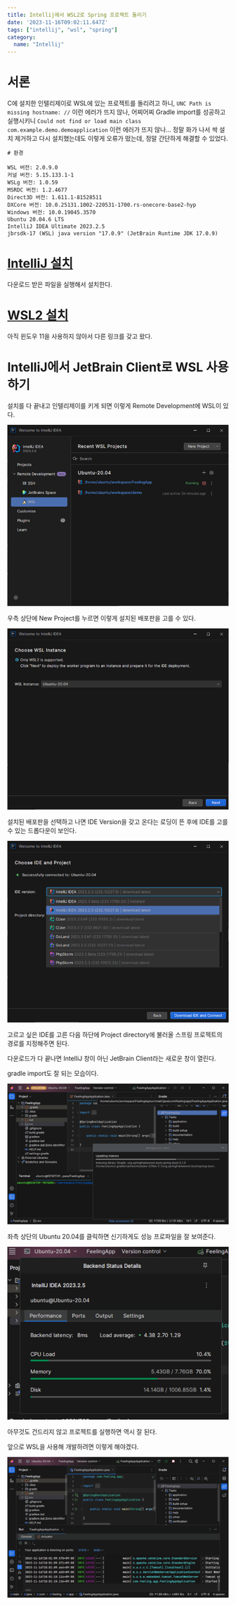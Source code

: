 ```yaml
---
title: Intellij에서 WSL2로 Spring 프로젝트 돌리기
date: '2023-11-16T09:02:11.647Z'
tags: ["intellij", "wsl", "spring"]
category:
  name: "Intellij"
---
```


# 서론

C에 설치한 인텔리제이로 WSL에 있는 프로젝트를 돌리려고 하니, `UNC Path is missing hostname: //` 이런 에러가 뜨지 않나, 어찌어찌 Gradle import를 성공하고 실행시키니 `Could not find or load main class com.example.demo.demoapplication` 이런 에러가 뜨지 않나... 정말 화가 나서 싹 설치 제거하고 다시 설치했는데도 이렇게 오류가 떴는데, 정말 간단하게 해결할 수 있었다.

```
# 환경

WSL 버전: 2.0.9.0
커널 버전: 5.15.133.1-1
WSLg 버전: 1.0.59
MSRDC 버전: 1.2.4677
Direct3D 버전: 1.611.1-81528511
DXCore 버전: 10.0.25131.1002-220531-1700.rs-onecore-base2-hyp
Windows 버전: 10.0.19045.3570
Ubuntu 20.04.6 LTS
IntelliJ IDEA Ultimate 2023.2.5
jbrsdk-17 (WSL) java version "17.0.9" (JetBrain Runtime JDK 17.0.9)

```

# [IntelliJ 설치](https://www.jetbrains.com/ko-kr/idea/download/?section=windows)

다운로드 받은 파일을 실행해서 설치한다. 

# [WSL2 설치](https://learn.microsoft.com/ko-kr/windows/wsl/install-manual)

아직 윈도우 11을 사용하지 않아서 다른 링크를 갖고 왔다.

# IntelliJ에서 JetBrain Client로 WSL 사용하기

설치를 다 끝내고 인텔리제이를 키게 되면 이렇게 Remote Development에 WSL이 있다.

![Alt text](image.png)

우측 상단에 New Project를 누르면 이렇게 설치된 배포판을 고를 수 있다. 

![Alt text](image-1.png)

설치된 배포판을 선택하고 나면 IDE Version을 갖고 온다는 로딩이 뜬 후에 IDE를 고를 수 있는 드롭다운이 보인다.

![Alt text](image-3.png)

고르고 싶은 IDE를 고른 다음 하단에 Project directory에 불러올 스프링 프로젝트의 경로를 지정해주면 된다.

다운로드가 다 끝나면 IntelliJ 창이 아닌 JetBrain Client라는 새로운 창이 열린다.

gradle import도 잘 되는 모습이다.

![Alt text](image-6.png)

좌측 상단의 Ubuntu 20.04를 클릭하면 신기하게도 성능 프로파일을 잘 보여준다.

![Alt text](image-9.png)

아무것도 건드리지 않고 프로젝트를 실행하면 역시 잘 된다.

앞으로 WSL을 사용해 개발하려면 이렇게 해야겠다.

![Alt text](image-2.png)
